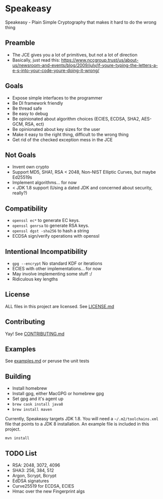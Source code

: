 # Speakeasy
Speakeasy - Plain Simple Cryptography that makes it hard to do the wrong thing

## Preamble

* The JCE gives you a lot of primitives, but not a lot of direction
* Basically, just read this: https://www.nccgroup.trust/us/about-us/newsroom-and-events/blog/2009/july/if-youre-typing-the-letters-a-e-s-into-your-code-youre-doing-it-wrong/

## Goals

* Expose simple interfaces to the programmer
* Be DI framework friendly
* Be thread safe
* Be easy to debug
* Be opinionated about algorithm choices (ECIES, ECDSA, SHA2, AES-GCM, RSA, ect)
* Be opinionated about key sizes for the user
* Make it easy to the right thing, difficult to the wrong thing
* Get rid of the checked exception mess in the JCE

## Not Goals

* Invent own crypto
* Support MD5, SHA1, RSA < 2048, Non-NIST Elliptic Curves, but maybe Ed25519s
* Implement algorithms... for now
* < JDK 1.8 support (Using a dated JDK and concerned about security, really?)

## Compatibility

* `openssl ec*` to generate EC keys. 
* `openssl genrsa` to generate RSA keys.
* `openssl dgst -sha256` to hash a string
* ECDSA sign/verify operations with openssl

## Intentional Incompatibility

* `gpg --encrypt` No standard KDF or iterations
* ECIES with other implementations... for now
 * May involve implementing some stuff :/
* Ridiculous key lengths

## License

ALL files in this project are licensed. See [LICENSE.md](LICENSE.md)

## Contributing

Yay! See [CONTRIBUTING.md](CONTRIBUTING.md)

## Examples

See [examples.md](examples.md) or peruse the unit tests

## Building

* Install homebrew
* Install gpg, either MacGPG or homebrew gpg
* Set gpg and it's agent up
* `brew cask install java8`
* `brew install maven`

Currently, Speakeasy targets JDK 1.8. You will need a `~/.m2/toolchains.xml` file that points to a JDK 8 installation. An example file is included in this project.

`mvn install`

## TODO List
* RSA: 2048, 3072, 4096
* SHA3: 256, 384, 512
* Argon, Scrypt, Bcrypt
* EdDSA signatures
* Curve25519 for ECDSA, ECIES
* Hmac over the new Fingerprint algs
